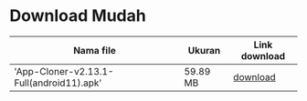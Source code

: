 # Download Mudah
| Nama file | Ukuran | Link download |
| --------- | ------ | -------- |
| 'App-Cloner-v2.13.1-Full(android11).apk' | 59.89 MB  | [download](https://raw.githubusercontent.com/RifkyXD/files/main/aplikasi/App-Cloner-v2.13.1-Full(android11).apk) |
